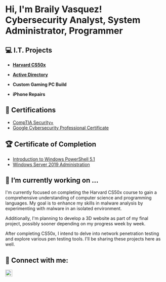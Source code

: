 <h1>Hi, I'm Braily Vasquez! <br/>Cybersecurity Analyst, System Administrator, Programmer</h1>

<h2>💻 I.T. Projects </h2>

- <b>[Harvard CS50x](https://github.com/WiredCyberKnight/Harvard-CS50x)</b>

- <b>[Active Directory](https://github.com/WiredCyberKnight/ActiveDirectory_Lab_Project)</b>

- <b>Custom Gaming PC Build</b>

- <b>iPhone Repairs</b>


<h2>📜 Certifications</h2>

- [CompTIA Security+](https://github.com/WiredCyberKnight/CompTIA-Security-)
- [Google Cybersecurity Professional Certificate](https://github.com/WiredCyberKnight/Google-Security)

<h2>🏆 Certificate of Completion</h2>

- [Introduction to Windows PowerShell 5.1](https://github.com/WiredCyberKnight/Introduction-to-Windows-PowerShell-5.1)
- [Windows Server 2019 Administration](https://github.com/WiredCyberKnight/Windows-Server-2019-Administration)

<h2>🔭 I’m currently working on ...</h2>

I'm currently focused on completing the Harvard CS50x course to gain a comprehensive understanding of computer science and programming languages. My goal is to enhance my skills in malware analysis by experimenting with malware in an isolated environment.

Additionally, I'm planning to develop a 3D website as part of my final project, possibly sooner depending on my progress week by week.

After completing CS50x, I intend to delve into network penetration testing and explore various pen testing tools. I'll be sharing these projects here as well.

<h2> 🤳 Connect with me:</h2>

[<img align="left" alt="Braily Vasquez | LinkedIn" width="22px" src="https://cdn.jsdelivr.net/npm/simple-icons@v3/icons/linkedin.svg" />][linkedin]

[linkedin]: https://www.linkedin.com/in/braily-vasquez-a83303315?utm_source=share&utm_campaign=share_via&utm_content=profile&utm_medium=ios_app


<!--
Here are some ideas to get you started:

- 🔭 I’m currently working on ...
- 🌱 I’m currently learning ...
- 👯 I’m looking to collaborate on ...
- 🤔 I’m looking for help with ...
- 💬 Ask me about ...
- 📫 How to reach me: ...
- 😄 Pronouns: ...
- ⚡ Fun fact: ...
-->
